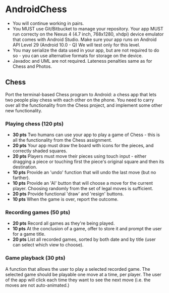 # AndroidChess

-  You will continue working in pairs.
-  You MUST use Git/Bitbucket to manage your repository. Your app MUST run correcty on the Nexus 4 (4.7 inch, 768x1280, xhdpi) device emulator that comes with Android Studio. Make sure your app runs on Android API Level 29 (Android 10.0 - Q) We will test only for this level.
-  You may serialize the data used in your app, but are not required to do so - you can use alternative formats for storage on the device.
-  Javadoc and UML are not required. Lateness penalties same as for Chess and Photos.

## Chess

Port the terminal-based Chess program to Android: a chess app that lets two people play chess with each other on the phone. You need to carry over all the functionality from the Chess project, and implement some other new functionality.

### Playing chess (120 pts)

-  **30 pts** Two humans can use your app to play a game of Chess - this is all the functionality from the Chess assignment.
-  **20 pts** Your app must draw the board with icons for the pieces, and correctly shaded squares.
-  **20 pts** Players must move their pieces using touch input - either dragging a piece or touching first the piece's original square and then its destination.
-  **10 pts** Provide an 'undo' function that will undo the last move (but no farther).
-  **10 pts** Provide an 'AI' button that will choose a move for the current player. Choosing randomly from the set of legal moves is sufficient.
-  **20 pts** Provide functional 'draw' and 'resign' buttons.
-  **10 pts** When the game is over, report the outcome.

### Recording games (50 pts)

-  **20 pts** Record all games as they're being played.
-  **10 pts** At the conclusion of a game, offer to store it and prompt the user for a game title.
-  **20 pts** List all recorded games, sorted by both date and by title (user can select which view to choose).

### Game playback (30 pts)

A function that allows the user to play a selected recorded game. The selected game should be playable one move at a time, per player. The user of the app will click each time they want to see the next move (i.e. the moves are not auto-animated.)

